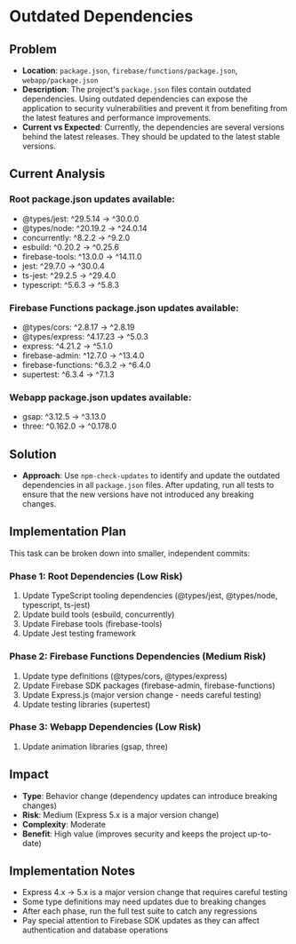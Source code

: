 # Outdated Dependencies

## Problem
- **Location**: `package.json`, `firebase/functions/package.json`, `webapp/package.json`
- **Description**: The project's `package.json` files contain outdated dependencies. Using outdated dependencies can expose the application to security vulnerabilities and prevent it from benefiting from the latest features and performance improvements.
- **Current vs Expected**: Currently, the dependencies are several versions behind the latest releases. They should be updated to the latest stable versions.

## Current Analysis
### Root package.json updates available:
- @types/jest: ^29.5.14 → ^30.0.0
- @types/node: ^20.19.2 → ^24.0.14
- concurrently: ^8.2.2 → ^9.2.0
- esbuild: ^0.20.2 → ^0.25.6
- firebase-tools: ^13.0.0 → ^14.11.0
- jest: ^29.7.0 → ^30.0.4
- ts-jest: ^29.2.5 → ^29.4.0
- typescript: ^5.6.3 → ^5.8.3

### Firebase Functions package.json updates available:
- @types/cors: ^2.8.17 → ^2.8.19
- @types/express: ^4.17.23 → ^5.0.3
- express: ^4.21.2 → ^5.1.0
- firebase-admin: ^12.7.0 → ^13.4.0
- firebase-functions: ^6.3.2 → ^6.4.0
- supertest: ^6.3.4 → ^7.1.3

### Webapp package.json updates available:
- gsap: ^3.12.5 → ^3.13.0
- three: ^0.162.0 → ^0.178.0

## Solution
- **Approach**: Use `npm-check-updates` to identify and update the outdated dependencies in all `package.json` files. After updating, run all tests to ensure that the new versions have not introduced any breaking changes.

## Implementation Plan
This task can be broken down into smaller, independent commits:

### Phase 1: Root Dependencies (Low Risk)
1. Update TypeScript tooling dependencies (@types/jest, @types/node, typescript, ts-jest)
2. Update build tools (esbuild, concurrently)
3. Update Firebase tools (firebase-tools)
4. Update Jest testing framework

### Phase 2: Firebase Functions Dependencies (Medium Risk)
1. Update type definitions (@types/cors, @types/express)
2. Update Firebase SDK packages (firebase-admin, firebase-functions)
3. Update Express.js (major version change - needs careful testing)
4. Update testing libraries (supertest)

### Phase 3: Webapp Dependencies (Low Risk)
1. Update animation libraries (gsap, three)

## Impact
- **Type**: Behavior change (dependency updates can introduce breaking changes)
- **Risk**: Medium (Express 5.x is a major version change)
- **Complexity**: Moderate
- **Benefit**: High value (improves security and keeps the project up-to-date)

## Implementation Notes
- Express 4.x → 5.x is a major version change that requires careful testing
- Some type definitions may need updates due to breaking changes
- After each phase, run the full test suite to catch any regressions
- Pay special attention to Firebase SDK updates as they can affect authentication and database operations